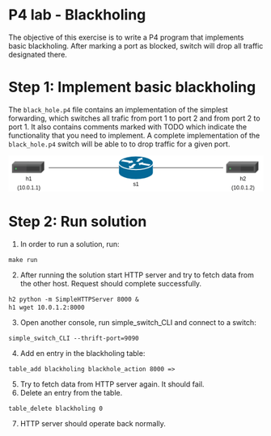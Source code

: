 # P4 lab - Blackholing
The objective of this exercise is to write a P4 program that implements basic blackholing. After marking a port as blocked, switch will drop all traffic designated there.

# Step 1: Implement basic blackholing
The `black_hole.p4` file contains an implementation of the simplest forwarding, which switches all trafic from port 1 to port 2 and from port 2 to port 1. It also contains comments marked with TODO which indicate the functionality that you need to implement. A complete implementation of the `black_hole.p4` switch will be able to to drop traffic for a given port.

![Single Topology](single-topo.png "single topology")


# Step 2: Run solution
1. In order to run a solution, run:
```
make run
```
2. After running the solution start HTTP server and try to fetch data from the other host. Request should complete successfully.
```
h2 python -m SimpleHTTPServer 8000 &
h1 wget 10.0.1.2:8000
```
3. Open another console, run simple_switch_CLI and connect to a switch:
```
simple_switch_CLI --thrift-port=9090
```
4. Add en entry in the blackholing table:
```
table_add blackholing blackhole_action 8000 =>
```
5. Try to fetch data from HTTP server again. It should fail.
6. Delete an entry from the table.
``` 
table_delete blackholing 0
```
7. HTTP server should operate back normally.
